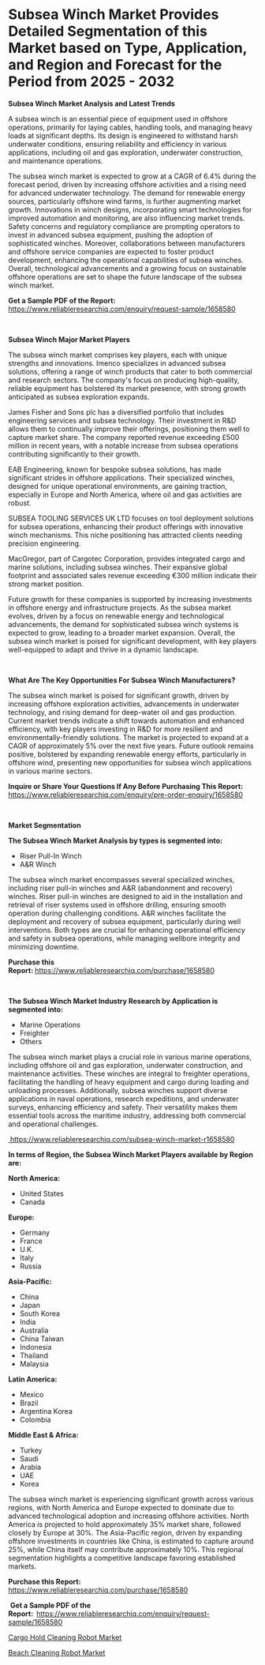 <p><h1>Subsea Winch Market Provides Detailed Segmentation of this Market based on Type, Application, and Region and Forecast for the Period from 2025 - 2032</h1></p><p><strong>Subsea Winch Market Analysis and Latest Trends</strong></p>
<p><p>A subsea winch is an essential piece of equipment used in offshore operations, primarily for laying cables, handling tools, and managing heavy loads at significant depths. Its design is engineered to withstand harsh underwater conditions, ensuring reliability and efficiency in various applications, including oil and gas exploration, underwater construction, and maintenance operations.</p><p>The subsea winch market is expected to grow at a CAGR of 6.4% during the forecast period, driven by increasing offshore activities and a rising need for advanced underwater technology. The demand for renewable energy sources, particularly offshore wind farms, is further augmenting market growth. Innovations in winch designs, incorporating smart technologies for improved automation and monitoring, are also influencing market trends. Safety concerns and regulatory compliance are prompting operators to invest in advanced subsea equipment, pushing the adoption of sophisticated winches. Moreover, collaborations between manufacturers and offshore service companies are expected to foster product development, enhancing the operational capabilities of subsea winches. Overall, technological advancements and a growing focus on sustainable offshore operations are set to shape the future landscape of the subsea winch market.</p></p>
<p><strong>Get a Sample PDF of the Report:&nbsp;</strong> <a href="https://www.reliableresearchiq.com/enquiry/request-sample/1658580?utm_campaign=1870&utm_medium=2&utm_source=Github&utm_content=ia&utm_term=17022025&utm_id=subsea-winch">https://www.reliableresearchiq.com/enquiry/request-sample/1658580</a></p>
<p>&nbsp;</p>
<p><strong>Subsea Winch Major Market Players</strong></p>
<p><p>The subsea winch market comprises key players, each with unique strengths and innovations. Imenco specializes in advanced subsea solutions, offering a range of winch products that cater to both commercial and research sectors. The company's focus on producing high-quality, reliable equipment has bolstered its market presence, with strong growth anticipated as subsea exploration expands.</p><p>James Fisher and Sons plc has a diversified portfolio that includes engineering services and subsea technology. Their investment in R&D allows them to continually improve their offerings, positioning them well to capture market share. The company reported revenue exceeding £500 million in recent years, with a notable increase from subsea operations contributing significantly to their growth.</p><p>EAB Engineering, known for bespoke subsea solutions, has made significant strides in offshore applications. Their specialized winches, designed for unique operational environments, are gaining traction, especially in Europe and North America, where oil and gas activities are robust.</p><p>SUBSEA TOOLING SERVICES UK LTD focuses on tool deployment solutions for subsea operations, enhancing their product offerings with innovative winch mechanisms. This niche positioning has attracted clients needing precision engineering.</p><p>MacGregor, part of Cargotec Corporation, provides integrated cargo and marine solutions, including subsea winches. Their expansive global footprint and associated sales revenue exceeding €300 million indicate their strong market position. </p><p>Future growth for these companies is supported by increasing investments in offshore energy and infrastructure projects. As the subsea market evolves, driven by a focus on renewable energy and technological advancements, the demand for sophisticated subsea winch systems is expected to grow, leading to a broader market expansion. Overall, the subsea winch market is poised for significant development, with key players well-equipped to adapt and thrive in a dynamic landscape.</p></p>
<p>&nbsp;</p>
<p><strong>What Are The Key Opportunities For Subsea Winch Manufacturers?</strong></p>
<p><p>The subsea winch market is poised for significant growth, driven by increasing offshore exploration activities, advancements in underwater technology, and rising demand for deep-water oil and gas production. Current market trends indicate a shift towards automation and enhanced efficiency, with key players investing in R&D for more resilient and environmentally-friendly solutions. The market is projected to expand at a CAGR of approximately 5% over the next five years. Future outlook remains positive, bolstered by expanding renewable energy efforts, particularly in offshore wind, presenting new opportunities for subsea winch applications in various marine sectors.</p></p>
<p><strong>Inquire or Share Your Questions If Any Before Purchasing This Report:</strong> <a href="https://www.reliableresearchiq.com/enquiry/pre-order-enquiry/1658580?utm_campaign=1870&utm_medium=2&utm_source=Github&utm_content=ia&utm_term=17022025&utm_id=subsea-winch">https://www.reliableresearchiq.com/enquiry/pre-order-enquiry/1658580</a></p>
<p>&nbsp;</p>
<p><strong>Market Segmentation</strong></p>
<p><strong>The Subsea Winch Market Analysis by types is segmented into:</strong></p>
<p><ul><li>Riser Pull-In Winch</li><li>A&R Winch</li></ul></p>
<p><p>The subsea winch market encompasses several specialized winches, including riser pull-in winches and A&R (abandonment and recovery) winches. Riser pull-in winches are designed to aid in the installation and retrieval of riser systems used in offshore drilling, ensuring smooth operation during challenging conditions. A&R winches facilitate the deployment and recovery of subsea equipment, particularly during well interventions. Both types are crucial for enhancing operational efficiency and safety in subsea operations, while managing wellbore integrity and minimizing downtime.</p></p>
<p><strong>Purchase this Report:&nbsp;</strong><a href="https://www.reliableresearchiq.com/purchase/1658580?utm_campaign=1870&utm_medium=2&utm_source=Github&utm_content=ia&utm_term=17022025&utm_id=subsea-winch">https://www.reliableresearchiq.com/purchase/1658580</a></p>
<p>&nbsp;</p>
<p><strong>The Subsea Winch Market Industry Research by Application is segmented into:</strong></p>
<p><ul><li>Marine Operations</li><li>Freighter</li><li>Others</li></ul></p>
<p><p>The subsea winch market plays a crucial role in various marine operations, including offshore oil and gas exploration, underwater construction, and maintenance activities. These winches are integral to freighter operations, facilitating the handling of heavy equipment and cargo during loading and unloading processes. Additionally, subsea winches support diverse applications in naval operations, research expeditions, and underwater surveys, enhancing efficiency and safety. Their versatility makes them essential tools across the maritime industry, addressing both commercial and operational challenges.</p></p>
<p><a href="https://www.reliableresearchiq.com/subsea-winch-market-r1658580?utm_campaign=1870&utm_medium=2&utm_source=Github&utm_content=ia&utm_term=17022025&utm_id=subsea-winch">&nbsp;https://www.reliableresearchiq.com/subsea-winch-market-r1658580</a></p>
<p><strong>In terms of Region, the Subsea Winch Market Players available by Region are:</strong></p>
<p>
    <p> <strong> North America: </strong>
        <ul>
            <li>United States</li>
            <li>Canada</li>
        </ul>
        </p> 
    <p> <strong> Europe: </strong>
        <ul>
            <li>Germany</li>
            <li>France</li>
            <li>U.K.</li>
            <li>Italy</li>
            <li>Russia</li>
        </ul>
        </p> 
    <p> <strong> Asia-Pacific: </strong>
        <ul>
            <li>China</li>
            <li>Japan</li>
            <li>South Korea</li>
            <li>India</li>
            <li>Australia</li>
            <li>China Taiwan</li>
            <li>Indonesia</li>
            <li>Thailand</li>
            <li>Malaysia</li>
        </ul>
        </p> 
    <p> <strong> Latin America: </strong>
        <ul>
            <li>Mexico</li>
            <li>Brazil</li>
            <li>Argentina Korea</li>
            <li>Colombia</li>
        </ul>
        </p> 
    <p> <strong> Middle East & Africa: </strong>
        <ul>
            <li>Turkey</li>
            <li>Saudi</li>
            <li>Arabia</li>
            <li>UAE</li>
            <li>Korea</li>
        </ul>
    </p>
    </p>
<p><p>The subsea winch market is experiencing significant growth across various regions, with North America and Europe expected to dominate due to advanced technological adoption and increasing offshore activities. North America is projected to hold approximately 35% market share, followed closely by Europe at 30%. The Asia-Pacific region, driven by expanding offshore investments in countries like China, is estimated to capture around 25%, while China itself may contribute approximately 10%. This regional segmentation highlights a competitive landscape favoring established markets.</p></p>
<p><strong>Purchase this Report: </strong><a href="https://www.reliableresearchiq.com/purchase/1658580?utm_campaign=1870&utm_medium=2&utm_source=Github&utm_content=ia&utm_term=17022025&utm_id=subsea-winch">https://www.reliableresearchiq.com/purchase/1658580</a></p>
<p>&nbsp;<strong>Get a Sample PDF of the Report:&nbsp;&nbsp;</strong><a href="https://www.reliableresearchiq.com/enquiry/request-sample/1658580?utm_campaign=1870&utm_medium=2&utm_source=Github&utm_content=ia&utm_term=17022025&utm_id=subsea-winch">https://www.reliableresearchiq.com/enquiry/request-sample/1658580</a></p>
<p><strong></strong></p>
<p><p><a href="https://github.com/unkelummaru8/Market-Research-Report-List-1/blob/main/cargo-hold-cleaning-robot-market.md?utm_campaign=1870&utm_medium=2&utm_source=Github&utm_content=ia&utm_term=17022025&utm_id=subsea-winch">Cargo Hold Cleaning Robot Market</a></p><p><a href="https://github.com/shrebasokib/Market-Research-Report-List-1/blob/main/beach-cleaning-robot-market.md?utm_campaign=1870&utm_medium=2&utm_source=Github&utm_content=ia&utm_term=17022025&utm_id=subsea-winch">Beach Cleaning Robot Market</a></p></p>